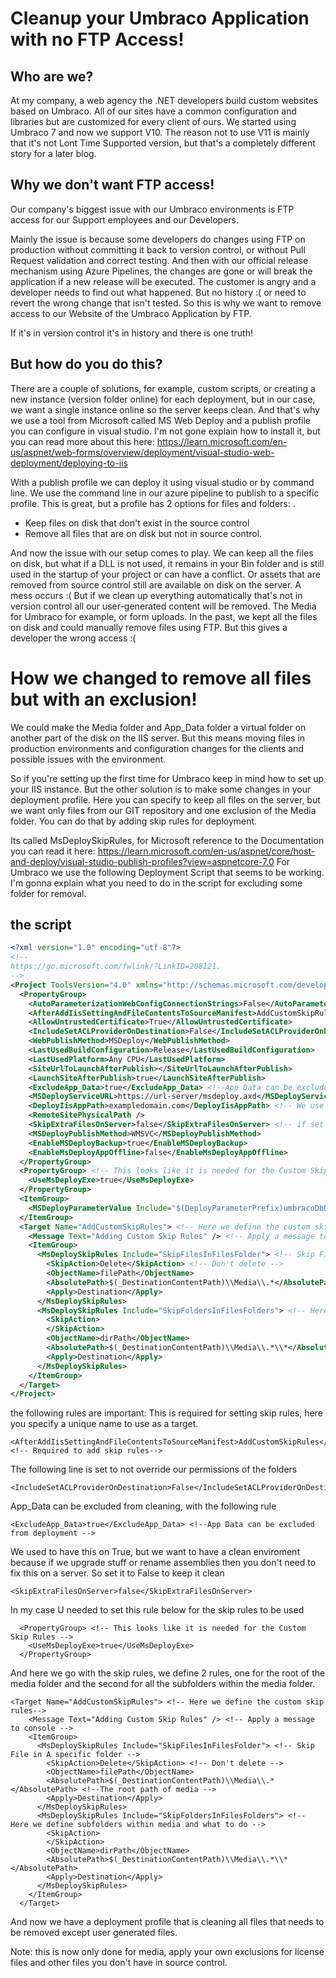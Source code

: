 # Cleanup your Umbraco Application with no FTP Access!

## Who are we? 
At my company, a web agency the .NET developers build custom websites based on Umbraco. All of our sites have a common configuration and libraries but are customized for every client of ours. We started using Umbraco 7 and now we support V10. The reason not to use V11 is mainly that it's not Lont Time Supported version, but that's a completely different story for a later blog.

## Why we don't want FTP access!
Our company's biggest issue with our Umbraco environments is FTP access for our Support employees and our Developers.

Mainly the issue is because some developers do changes using FTP on production without committing it back to version control, or without Pull Request validation and correct testing. And then with our official release mechanism using Azure Pipelines, the changes are gone or will break the application if a new release will be executed. The customer is angry and a developer needs to find out what happened. But no history :( or need to revert the wrong change that isn't tested. So this is why we want to remove access to our Website of the Umbraco Application by FTP.

If it's in version control it's in history and there is one truth!

## But how do you do this? 
There are a couple of solutions, for example, custom scripts, or creating a new instance (version folder online) for each deployment, but in our case, we want a single instance online so the server keeps clean. And that's why we use a tool from Microsoft called MS Web Deploy and a publish profile you can configure in visual studio. I'm not gone explain how to install it, but you can read more about this here:  https://learn.microsoft.com/en-us/aspnet/web-forms/overview/deployment/visual-studio-web-deployment/deploying-to-iis

With a publish profile we can deploy it using visual studio or by command line. We use the command line in our azure pipeline to publish to a specific profile. This is great, but a profile has 2 options for files and folders: .
- Keep files on disk that don't exist in the source control
- Remove all files that are on disk but not in source control.

And now the issue with our setup comes to play. We can keep all the files on disk, but what if a DLL is not used, it remains in your Bin folder and is still used in the startup of your project or can have a conflict. Or assets that are removed from source control still are available on disk on the server. A mess occurs :( But if we clean up everything automatically that's not in version control all our user-generated content will be removed. The Media for Umbraco for example, or form uploads.
In the past, we kept all the files on disk and could manually remove files using FTP. But this gives a developer the wrong access :(

# How we changed to remove all files but with an exclusion!
We could make the Media folder and App_Data folder a virtual folder on another part of the disk on the IIS server. But this means moving files in production environments and configuration changes for the clients and possible issues with the environment.

So if you're setting up the first time for Umbraco keep in mind how to set up your IIS instance. But the other solution is to make some changes in your deployment profile. Here you can specify to keep all files on the server, but we want only files from our GIT repository and one exclusion of the Media folder. You can do that by adding skip rules for deployment.

Its called MsDeploySkipRules, for Microsoft reference to the Documentation you can read it here: https://learn.microsoft.com/en-us/aspnet/core/host-and-deploy/visual-studio-publish-profiles?view=aspnetcore-7.0
For Umbraco we use the following Deployment Script that seems to be working. I'm gonna explain what you need to do in the script for excluding some folder for removal.

## the script
```xml
<?xml version="1.0" encoding="utf-8"?>
<!--
https://go.microsoft.com/fwlink/?LinkID=208121.
-->
<Project ToolsVersion="4.0" xmlns="http://schemas.microsoft.com/developer/msbuild/2003">
  <PropertyGroup>
    <AutoParameterizationWebConfigConnectionStrings>False</AutoParameterizationWebConfigConnectionStrings>
    <AfterAddIisSettingAndFileContentsToSourceManifest>AddCustomSkipRules</AfterAddIisSettingAndFileContentsToSourceManifest> <!-- Required to add skip rules-->
    <AllowUntrustedCertificate>True</AllowUntrustedCertificate> 
    <IncludeSetACLProviderOnDestination>False</IncludeSetACLProviderOnDestination> <!-- We don't set folder rights, this will remove our current folder rights if set to true -->
    <WebPublishMethod>MSDeploy</WebPublishMethod>
    <LastUsedBuildConfiguration>Release</LastUsedBuildConfiguration>
    <LastUsedPlatform>Any CPU</LastUsedPlatform>
    <SiteUrlToLaunchAfterPublish></SiteUrlToLaunchAfterPublish>
    <LaunchSiteAfterPublish>true</LaunchSiteAfterPublish>
    <ExcludeApp_Data>true</ExcludeApp_Data> <!--App Data can be excluded from deployment -->
    <MSDeployServiceURL>https://url-server/msdeploy.axd</MSDeployServiceURL> <!-- Url to server where you want to deploy to -->
    <DeployIisAppPath>exampledomain.com</DeployIisAppPath> <!-- We use domain names for our deployment target -->
    <RemoteSitePhysicalPath />
    <SkipExtraFilesOnServer>false</SkipExtraFilesOnServer> <!-- if set to false it will remove all files not present in the build -->
    <MSDeployPublishMethod>WMSVC</MSDeployPublishMethod>
    <EnableMSDeployBackup>true</EnableMSDeployBackup>
    <EnableMsDeployAppOffline>false</EnableMsDeployAppOffline>
  </PropertyGroup>
  <PropertyGroup> <!-- This looks like it is needed for the Custom Skip Rules -->
    <UseMsDeployExe>true</UseMsDeployExe>
  </PropertyGroup>
  <ItemGroup>
    <MSDeployParameterValue Include="$(DeployParameterPrefix)umbracoDbDSN-Web.config Connection String" />
  </ItemGroup>
  <Target Name="AddCustomSkipRules"> <!-- Here we define the custom skip rules-->
    <Message Text="Adding Custom Skip Rules" /> <!-- Apply a message to console -->
    <ItemGroup>
      <MsDeploySkipRules Include="SkipFilesInFilesFolder"> <!-- Skip File in A specific folder -->
        <SkipAction>Delete</SkipAction> <!-- Don't delete -->
        <ObjectName>filePath</ObjectName>
        <AbsolutePath>$(_DestinationContentPath)\\Media\\.*</AbsolutePath> <!--The root path of media -->
        <Apply>Destination</Apply>
      </MsDeploySkipRules>
      <MsDeploySkipRules Include="SkipFoldersInFilesFolders"> <!-- Here we define subfolders within media and what to do -->
        <SkipAction>
        </SkipAction>
        <ObjectName>dirPath</ObjectName> 
        <AbsolutePath>$(_DestinationContentPath)\\Media\\.*\\*</AbsolutePath>
        <Apply>Destination</Apply>
      </MsDeploySkipRules>
    </ItemGroup>
  </Target>
</Project>
```

the following rules are important:
This is required for setting skip rules, here you specify a unique name to use as a target.
```
<AfterAddIisSettingAndFileContentsToSourceManifest>AddCustomSkipRules</AfterAddIisSettingAndFileContentsToSourceManifest> <!-- Required to add skip rules-->
```


The following line is set to not override our permissions of the folders

```
<IncludeSetACLProviderOnDestination>False</IncludeSetACLProviderOnDestination>
```

App_Data can be excluded from cleaning, with the following rule
```
<ExcludeApp_Data>true</ExcludeApp_Data> <!--App Data can be excluded from deployment -->
```

We used to have this on True, but we want to have a clean enviroment because if we upgrade stuff or rename assemblies then you don't need to fix this on a server. So set it to False to keep it clean
```
<SkipExtraFilesOnServer>false</SkipExtraFilesOnServer>
```

In my case U needed to set this rule below for the skip rules to be used
```
  <PropertyGroup> <!-- This looks like it is needed for the Custom Skip Rules -->
    <UseMsDeployExe>true</UseMsDeployExe>
  </PropertyGroup>
  ```
  
And here we go with the skip rules, we define 2 rules, one for the root of the media folder and the second for all the subfolders within the media folder.

```
<Target Name="AddCustomSkipRules"> <!-- Here we define the custom skip rules-->
    <Message Text="Adding Custom Skip Rules" /> <!-- Apply a message to console -->
    <ItemGroup>
      <MsDeploySkipRules Include="SkipFilesInFilesFolder"> <!-- Skip File in A specific folder -->
        <SkipAction>Delete</SkipAction> <!-- Don't delete -->
        <ObjectName>filePath</ObjectName>
        <AbsolutePath>$(_DestinationContentPath)\\Media\\.*</AbsolutePath> <!--The root path of media -->
        <Apply>Destination</Apply>
      </MsDeploySkipRules>
      <MsDeploySkipRules Include="SkipFoldersInFilesFolders"> <!-- Here we define subfolders within media and what to do -->
        <SkipAction>
        </SkipAction>
        <ObjectName>dirPath</ObjectName> 
        <AbsolutePath>$(_DestinationContentPath)\\Media\\.*\\*</AbsolutePath>
        <Apply>Destination</Apply>
      </MsDeploySkipRules>
    </ItemGroup>
  </Target>
  ```
  
  And now we have a deployment profile that is cleaning all files that needs to be removed except user generated files. 
  
 Note: this is now only done for media, apply your own exclusions for license files and other files you don't have in source control.
 
